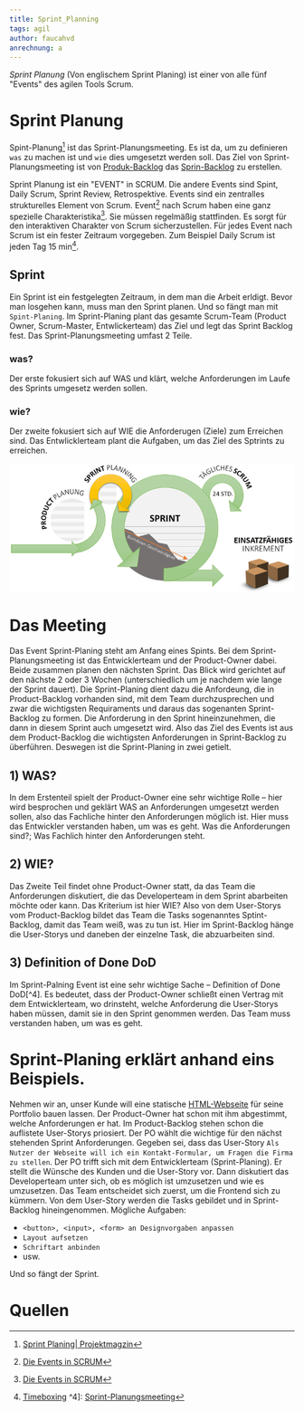 ```yaml
---
title: Sprint_Planning
tags: agil
author: faucahvd
anrechnung: a
---
```


*Sprint Planung* (Von englischem Sprint Planing) ist einer von alle fünf "Events" des agilen Tools Scrum.

# Sprint Planung

Spint-Planung[^1] ist das Sprint-Planungsmeeting. Es ist da, um zu definieren `was` zu machen ist und `wie` dies umgesetzt werden soll. Das Ziel von Sprint-Planungsmeeting ist von [Produk-Backlog](https://www.teamworkblog.de/2018/05/beispiel-fur-eine-partyplanung-mit-scrum.html) das [Sprin-Backlog](https://www.teamworkblog.de/2018/05/beispiel-fur-eine-partyplanung-mit-scrum.html) zu erstellen.

Sprint Planung ist ein "EVENT" in SCRUM.
Die andere Events sind Spint, Daily Scrum, Sprint Review, Retrospektive. Events sind ein zentralles strukturelles Element von Scrum. Event[^2] nach Scrum haben eine ganz spezielle Charakteristika[^2]. Sie müssen regelmäßig stattfinden. Es sorgt für den interaktiven Charakter von Scrum sicherzustellen. Für jedes Event nach Scrum ist ein fester Zeitraum vorgegeben. Zum Beispiel Daily Scrum ist jeden Tag 15 min[^3].


## Sprint 
Ein Sprint ist ein festgelegten Zeitraum, in dem man die Arbeit erldigt. Bevor man losgehen kann, muss man den Sprint planen. Und so fängt man mit `Spint-Planing`. Im Sprint-Planing plant das gesamte Scrum-Team (Product Owner, Scrum-Master, Entwlickerteam) das Ziel und legt das Sprint Backlog fest. Das Sprint-Planungsmeeting umfast 2 Teile. 
### was?
Der erste fokusiert sich auf WAS und klärt, welche Anforderungen im Laufe des Sprints umgesetz werden sollen.
### wie?
Der zweite fokusiert sich auf WIE die Anforderugen (Ziele) zum Erreichen sind. Das Entwlicklerteam plant die Aufgaben, um das Ziel des Sptrints zu erreichen.


![SCRUM](Sprint_Planning//sprint-planungsmeeting.png)

# Das Meeting
Das Event Sprint-Planing steht am Anfang eines Spints. Bei dem Sprint-Planungsmeeting ist das Entwicklerteam und der Product-Owner dabei. Beide zusammen planen den nächsten Sprint. Das Blick wird gerichtet auf den nächste 2 oder 3 Wochen (unterschiedlich um je nachdem wie lange der Sprint dauert). Die Sprint-Planing dient dazu die Anfordeung, die in Product-Backlog vorhanden sind, mit dem Team durchzusprechen und zwar die wichtigsten Requiraments und daraus das sogenanten Sprint-Backlog zu formen. Die Anforderung in den Sprint hineinzunehmen, die dann in diesem Sprint auch umgesetzt wird. Also das Ziel des Events ist aus dem Product-Backlog die wichtigsten Anforderungen in Sprint-Backlog zu überführen. Deswegen ist die Sprint-Planing in zwei getielt. 

## 1) WAS?
In dem Erstenteil spielt der Product-Owner eine sehr wichtige Rolle – hier wird besprochen und geklärt WAS an Anforderungen umgesetzt werden sollen, also das Fachliche hinter den Anforderungen möglich ist. Hier muss das Entwickler verstanden haben, um was es geht. Was die Anforderungen sind?; Was Fachlich hinter den Anforderungen steht. 

## 2) WIE?
Das Zweite Teil findet ohne Product-Owner statt, da das Team die Anforderungen diskutiert, die das Developerteam in dem Sprint abarbeiten möchte oder kann. Das Kriterium ist hier WIE? Also von dem User-Storys vom Product-Backlog bildet das Team die Tasks sogenanntes Sptint-Backlog, damit das Team weiß, was zu tun ist. Hier im Sprint-Backlog hänge die User-Storys und daneben der einzelne Task, die abzuarbeiten sind.

## 3) Definition of Done DoD
Im Sprint-Palning Event ist eine sehr wichtige Sache – Definition of Done DoD[^4]. Es bedeutet, dass der Product-Owner schließt einen Vertrag mit dem Entwicklerteam, wo drinsteht, welche Anforderung die User-Storys haben müssen, damit sie in den Sprint genommen werden. Das Team muss verstanden haben, um was es geht.

# Sprint-Planing erklärt anhand eins Beispiels.

Nehmen wir an, unser Kunde will eine statische [HTML-Webseite](https://stadtprofil-fuerth.de/#contact) für seine Portfolio bauen lassen. Der Product-Owner hat schon mit ihm abgestimmt, welche Anforderungen er hat. Im Product-Backlog stehen schon die auflistete User-Storys priosiert. Der PO wählt die wichtige für den nächst stehenden Sprint Anforderungen. Gegeben sei, dass das User-Story `Als Nutzer der Webseite will ich ein Kontakt-Formular, um Fragen die Firma zu stellen`.
Der PO trifft sich mit dem Entwicklerteam (Sprint-Planing). Er stellt die Wünsche des Kunden und die User-Story vor. Dann diskutiert das Developerteam unter sich, ob es möglich ist umzusetzen und wie es umzusetzen. Das Team entscheidet sich zuerst, um die Frontend sich zu kümmern. Von dem User-Story werden die Tasks gebildet und in Sprint-Backlog hineingenommen. 
Mögliche Aufgaben: 

* `<button>, <input>, <form> an Designvorgaben anpassen` 
* `Layout aufsetzen` 
* `Schriftart anbinden` 
* usw. 

Und so fängt der Sprint. 

# Quellen

[^1]: [Sprint Planing| Projektmagzin](https://www.projektmagazin.de/methoden/sprint-planning)
[^2]: [Die Events in SCRUM](https://www.agile-heroes.de/magazine/scrum-events)
[^3]: [Timeboxing](https://projektmanagement-zentrum.ch/2019/03/04/scrum-events/)
^4]: [Sprint-Planungsmeeting](https://projektmanagement-zentrum.ch/2019/03/04/scrum-events/)